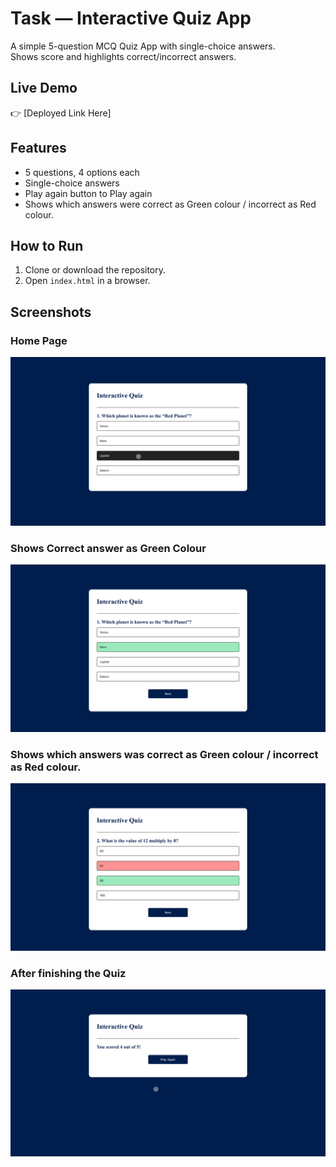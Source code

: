 # Task  — Interactive Quiz App

A simple 5-question MCQ Quiz App with single-choice answers.  
Shows score and highlights correct/incorrect answers.

## Live Demo
👉 [Deployed Link Here]

## Features
- 5 questions, 4 options each
- Single-choice answers
- Play again button to Play again 
- Shows which answers were correct as Green colour / incorrect as Red colour.

## How to Run
1. Clone or download the repository.
2. Open `index.html` in a browser.

## Screenshots

### Home Page 
![Interactive Quiz App Screenshot](Images/Screenshot1.jpg)

### Shows Correct answer as Green Colour 
![Correct answer](Images/Screenshot2.jpg)

### Shows which answers was correct as Green colour / incorrect as Red colour.
![correct & incorrect](Images/Screenshot3.jpg)

### After finishing the Quiz
![Score](Images/Screenshot4.jpg)
